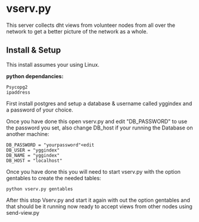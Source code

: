# vserv.py

This server collects dht views from volunteer nodes from all over the network to get a better picture of the network as a whole.  

## Install & Setup

This install assumes your using Linux.  

__python dependancies:__  

    Psycopg2  
    ipaddress


First install postgres and setup a database & username called yggindex and a password of your choice.  

Once you have done this open vserv.py and edit "DB_PASSWORD" to use the password you set, also change DB_host if your running the Database on another machine:

    DB_PASSWORD = "yourpassword"<edit
    DB_USER = "yggindex"
    DB_NAME = "yggindex"
    DB_HOST = "localhost"

Once you have done this you will need to start vserv.py with the option gentables to create the needed tables:

    python vserv.py gentables

After this stop Vserv.py and start it again with out the option gentables and that should be it running now ready to accept views from other nodes using send-view.py
